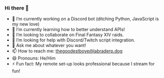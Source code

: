 ### Hi there 👋

- 🔭 I’m currently working on a Discord bot (ditching Python, JavaScript is my new love)
- 🌱 I’m currently learning how to better understand APIs!
- 👯 I’m looking to collaborate on Final Fantasy XIV raids.
- 🤔 I’m looking for help with Discord/Twitch script integration.
- 💬 Ask me about whatever you want!
- 📫 How to reach me: thegoodestboye@labraderp.dog
- 😄 Pronouns: He/Him
- ⚡ Fun fact: My remote set-up looks professional because I stream for fun!
